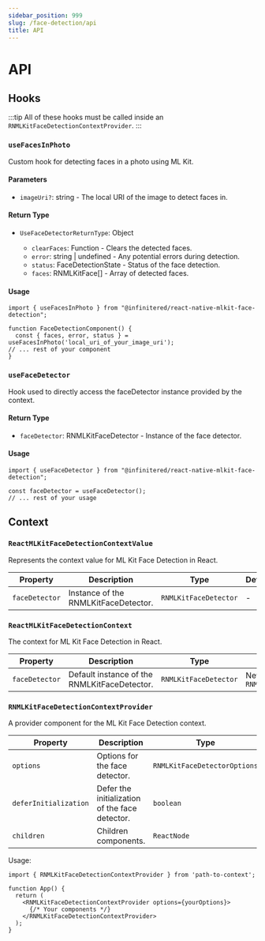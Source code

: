 ```yaml
---
sidebar_position: 999
slug: /face-detection/api
title: API
---
```


# API

## Hooks

:::tip
All of these hooks must be called inside an `RNMLKitFaceDetectionContextProvider`.
:::

### `useFacesInPhoto`

Custom hook for detecting faces in a photo using ML Kit.

#### Parameters

- `imageUri?`: string - The local URI of the image to detect faces in.

#### Return Type

- `UseFaceDetectorReturnType`: Object

    - `clearFaces`: Function - Clears the detected faces.
    - `error`: string | undefined - Any potential errors during detection.
    - `status`: FaceDetectionState - Status of the face detection.
    - `faces`: RNMLKitFace[] - Array of detected faces.

#### Usage

```tsx
import { useFacesInPhoto } from "@infinitered/react-native-mlkit-face-detection";

function FaceDetectionComponent() {
  const { faces, error, status } = useFacesInPhoto('local_uri_of_your_image_uri');
// ... rest of your component
}
```

### `useFaceDetector`

Hook used to directly access the faceDetector instance provided by the context.

#### Return Type

- `faceDetector`: RNMLKitFaceDetector - Instance of the face detector.

#### Usage

```tsx
import { useFaceDetector } from "@infinitered/react-native-mlkit-face-detection";

const faceDetector = useFaceDetector();
// ... rest of your usage
```

## Context

### `ReactMLKitFaceDetectionContextValue`

Represents the context value for ML Kit Face Detection in React.

| Property       | Description                          | Type                  | Default |
|----------------|--------------------------------------|-----------------------|---------|
| `faceDetector` | Instance of the RNMLKitFaceDetector. | `RNMLKitFaceDetector` | -       |

### `ReactMLKitFaceDetectionContext`

The context for ML Kit Face Detection in React.

| Property       | Description                                  | Type                  | Default                               |
|----------------|----------------------------------------------|-----------------------|---------------------------------------|
| `faceDetector` | Default instance of the RNMLKitFaceDetector. | `RNMLKitFaceDetector` | New instance of `RNMLKitFaceDetector` |

### `RNMLKitFaceDetectionContextProvider`

A provider component for the ML Kit Face Detection context.

| Property              | Description                                    | Type                         | Default |
|-----------------------|------------------------------------------------|------------------------------|---------|
| `options`             | Options for the face detector.                 | `RNMLKitFaceDetectorOptions` | -       |
| `deferInitialization` | Defer the initialization of the face detector. | `boolean`                    | -       |
| `children`            | Children components.                           | `ReactNode`                  | -       |

Usage:

```tsx
import { RNMLKitFaceDetectionContextProvider } from 'path-to-context';

function App() {
  return (
    <RNMLKitFaceDetectionContextProvider options={yourOptions}>
      {/* Your components */}
    </RNMLKitFaceDetectionContextProvider>
  );
}
```





